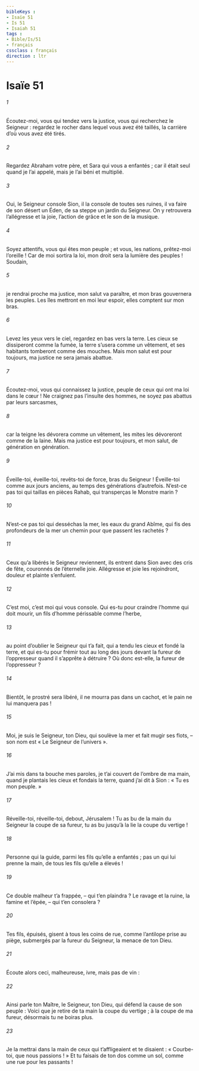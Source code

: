 ```yaml
---
bibleKeys : 
- Isaïe 51
- Is 51
- Isaiah 51
tags : 
- Bible/Is/51
- français
cssclass : français
direction : ltr
---
```


# Isaïe 51

###### 1
Écoutez-moi, vous qui tendez vers la justice,
vous qui recherchez le Seigneur :
regardez le rocher dans lequel vous avez été taillés,
la carrière d’où vous avez été tirés.
###### 2
Regardez Abraham votre père,
et Sara qui vous a enfantés ;
car il était seul quand je l’ai appelé,
mais je l’ai béni et multiplié.
###### 3
Oui, le Seigneur console Sion,
il la console de toutes ses ruines,
il va faire de son désert un Éden,
de sa steppe un jardin du Seigneur.
On y retrouvera l’allégresse et la joie,
l’action de grâce et le son de la musique.
###### 4
Soyez attentifs, vous qui êtes mon peuple ;
et vous, les nations, prêtez-moi l’oreille !
Car de moi sortira la loi,
mon droit sera la lumière des peuples !
Soudain,
###### 5
je rendrai proche ma justice,
mon salut va paraître,
et mon bras gouvernera les peuples.
Les îles mettront en moi leur espoir,
elles comptent sur mon bras.
###### 6
Levez les yeux vers le ciel,
regardez en bas vers la terre.
Les cieux se dissiperont comme la fumée,
la terre s’usera comme un vêtement,
et ses habitants tomberont comme des mouches.
Mais mon salut est pour toujours,
ma justice ne sera jamais abattue.
###### 7
Écoutez-moi, vous qui connaissez la justice,
peuple de ceux qui ont ma loi dans le cœur !
Ne craignez pas l’insulte des hommes,
ne soyez pas abattus par leurs sarcasmes,
###### 8
car la teigne les dévorera comme un vêtement,
les mites les dévoreront comme de la laine.
Mais ma justice est pour toujours,
et mon salut, de génération en génération.
###### 9
Éveille-toi, éveille-toi,
revêts-toi de force, bras du Seigneur !
Éveille-toi comme aux jours anciens,
au temps des générations d’autrefois.
N’est-ce pas toi qui taillas en pièces Rahab,
qui transperças le Monstre marin ?
###### 10
N’est-ce pas toi qui desséchas la mer,
les eaux du grand Abîme,
qui fis des profondeurs de la mer un chemin
pour que passent les rachetés ?
###### 11
Ceux qu’a libérés le Seigneur reviennent,
ils entrent dans Sion avec des cris de fête,
couronnés de l’éternelle joie.
Allégresse et joie les rejoindront,
douleur et plainte s’enfuient.
###### 12
C’est moi, c’est moi qui vous console.
Qui es-tu pour craindre l’homme qui doit mourir,
un fils d’homme périssable comme l’herbe,
###### 13
au point d’oublier le Seigneur qui t’a fait,
qui a tendu les cieux et fondé la terre,
et qui es-tu pour frémir tout au long des jours
devant la fureur de l’oppresseur quand il s’apprête à détruire ?
Où donc est-elle, la fureur de l’oppresseur ?
###### 14
Bientôt, le prostré sera libéré,
il ne mourra pas dans un cachot,
et le pain ne lui manquera pas !
###### 15
Moi, je suis le Seigneur, ton Dieu,
qui soulève la mer et fait mugir ses flots,
– son nom est « Le Seigneur de l’univers ».
###### 16
J’ai mis dans ta bouche mes paroles,
je t’ai couvert de l’ombre de ma main,
quand je plantais les cieux et fondais la terre,
quand j’ai dit à Sion : « Tu es mon peuple. »
###### 17
Réveille-toi, réveille-toi,
debout, Jérusalem !
Tu as bu de la main du Seigneur la coupe de sa fureur,
tu as bu jusqu’à la lie la coupe du vertige !
###### 18
Personne qui la guide,
parmi les fils qu’elle a enfantés ;
pas un qui lui prenne la main,
de tous les fils qu’elle a élevés !
###### 19
Ce double malheur t’a frappée,
– qui t’en plaindra ?
Le ravage et la ruine, la famine et l’épée,
– qui t’en consolera ?
###### 20
Tes fils, épuisés, gisent à tous les coins de rue,
comme l’antilope prise au piège,
submergés par la fureur du Seigneur,
la menace de ton Dieu.
###### 21
Écoute alors ceci, malheureuse,
ivre, mais pas de vin :
###### 22
Ainsi parle ton Maître, le Seigneur, ton Dieu,
qui défend la cause de son peuple :
Voici que je retire de ta main la coupe du vertige ;
à la coupe de ma fureur, désormais tu ne boiras plus.
###### 23
Je la mettrai dans la main de ceux qui t’affligeaient
et te disaient :
« Courbe-toi, que nous passions ! »
Et tu faisais de ton dos comme un sol,
comme une rue pour les passants !
